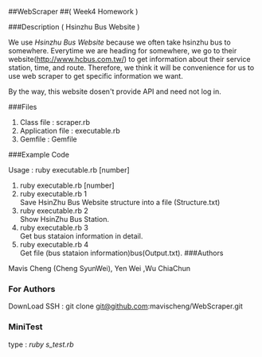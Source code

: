 ##WebScraper
##( Week4 Homework )


###Description ( Hsinzhu Bus Website )

We use *Hsinzhu Bus Website* because we often take hsinzhu bus to somewhere.
Everytime we are heading for somewhere, we go to their website(http://www.hcbus.com.tw/) to get information about their service station, time, and route.
Therefore, we think it will be convenience for us to use web scraper to get specific information we want.

By the way, this website dosen't provide API and need not log in.

###Files

1) Class file : scraper.rb <br/>
2) Application file : executable.rb <br/>
3) Gemfile : Gemfile<br/>

###Example Code

Usage : ruby executable.rb [number]

1) ruby executable.rb [number] <br/>
2) ruby executable.rb 1 <br/>
    Save HsinZhu Bus Website structure into a file (Structure.txt) <br/>
3) ruby executable.rb 2 <br/>
    Show HsinZhu Bus Station. <br/>
4) ruby executable.rb 3 <br/>
    Get bus stataion information in detail. <br/>
5) ruby executable.rb 4 <br/>
    Get file (bus stataion information)bus(Output.txt).
###Authors

Mavis Cheng (Cheng SyunWei), Yen Wei ,Wu ChiaChun

### For Authors

DownLoad 
SSH : git clone git@github.com:mavischeng/WebScraper.git

### MiniTest
type : *ruby s_test.rb*
